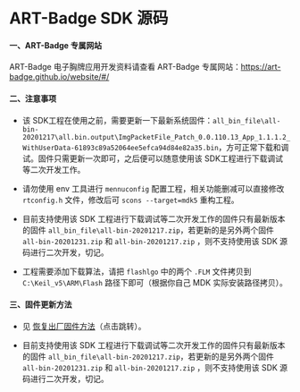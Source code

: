# ART-Badge SDK 源码

#### 一、ART-Badge 专属网站

ART-Badge 电子胸牌应用开发资料请查看 ART-Badge 专属网站：https://art-badge.github.io/website/#/

#### 二、注意事项

- 该 SDK工程在使用之前，需要更新一下最新系统固件：`all_bin_file\all-bin-20201217\all.bin.output\ImgPacketFile_Patch_0.0.110.13_App_1.1.1.2_WithUserData-61893c89a52064ee5efca94d84e82a35.bin`，方可正常下载和调试。固件只需更新一次即可，之后便可以随意使用该 SDK工程进行下载调试等二次开发工作。

- 请勿使用 env 工具进行 `mennuconfig` 配置工程，相关功能删减可以直接修改 `rtconfig.h` 文件，修改后可 `scons --target=mdk5` 重构工程。

- 目前支持使用该 SDK 工程进行下载调试等二次开发工作的固件只有最新版本的固件 `all_bin_file\all-bin-20201217.zip`，若更新的是另外两个固件 `all-bin-20201231.zip` 和 `all-bin-20201217.zip` ，则不支持使用该 SDK 源码进行二次开发，切记。 

- 工程需要添加下载算法，请把 `flashlgo` 中的两个 `.FLM` 文件拷贝到 `C:\Keil_v5\ARM\Flash` 路径下即可（根据你自己 MDK 实际安装路径拷贝）。

#### 三、固件更新方法

- 见 [恢复出厂固件方法](https://art-badge.github.io/website/#/docs/%E6%81%A2%E5%A4%8D%E5%87%BA%E5%8E%82%E5%9B%BA%E4%BB%B6%E6%96%B9%E6%B3%95)（点击跳转）。

- 目前支持使用该 SDK 工程进行下载调试等二次开发工作的固件只有最新版本的固件 `all_bin_file\all-bin-20201217.zip`，若更新的是另外两个固件 `all-bin-20201231.zip` 和 `all-bin-20201217.zip` ，则不支持使用该 SDK 源码进行二次开发，切记。 

